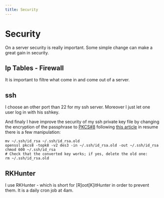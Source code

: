 ```yaml
---
title: Security
---
```


# Security

On a server security is really important.
Some simple change can make a great gain in security.


## Ip Tables - Firewall

It is important to filtre what come in and come out of a server.

## ssh

I choose an other port than 22 for my ssh server.
Moreover I just let one user log in with his sshkey.

And finaly I have improve the security of my ssh private key file by changing
the encryption of the passphrase to
[PKCS#8](http://en.wikipedia.org/wiki/PKCS#8) following [this
article](http://martin.kleppmann.com/2013/05/24/improving-security-of-ssh-private-keys.html)
in resume there is a few manipulation:

    mv ~/.ssh/id_rsa ~/.ssh/id_rsa.old
    openssl pkcs8 -topk8 -v2 des3 -in ~/.ssh/id_rsa.old -out ~/.ssh/id_rsa
    chmod 600 ~/.ssh/id_rsa
    # Check that the converted key works; if yes, delete the old one:
    rm ~/.ssh/id_rsa.old

## RKHunter

I use RKHunter - which is short for [R]oot[K]itHunter in order to prevent them.
It is a daily cron job at 4am.

